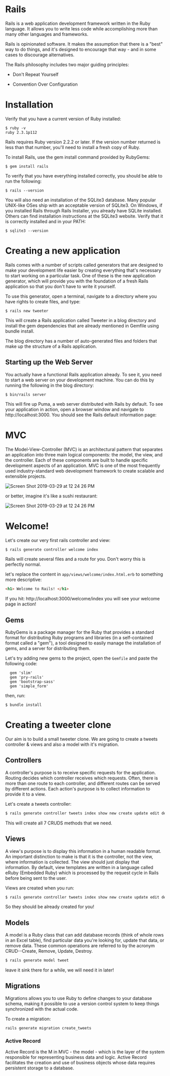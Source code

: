# Rails


Rails is a web application development framework written in the Ruby language. It allows you to write less code while accomplishing more than many other languages and frameworks. 

Rails is opinionated software. It makes the assumption that there is a "best" way to do things, and it's designed to encourage that way - and in some cases to discourage alternatives.

The Rails philosophy includes two major guiding principles:

* Don't Repeat Yourself

* Convention Over Configuration

# Installation
Verify that you have a current version of Ruby installed:

```
$ ruby -v
ruby 2.3.1p112
```

Rails requires Ruby version 2.2.2 or later. If the version number returned is less than that number, you'll need to install a fresh copy of Ruby.

To install Rails, use the gem install command provided by RubyGems:

```
$ gem install rails
```

To verify that you have everything installed correctly, you should be able to run the following:

```
$ rails --version

```

You will also need an installation of the SQLite3 database. Many popular UNIX-like OSes ship with an acceptable version of SQLite3. On Windows, if you installed Rails through Rails Installer, you already have SQLite installed. Others can find installation instructions at the SQLite3 website. Verify that it is correctly installed and in your PATH:

```
$ sqlite3 --version
```

# Creating a new application

Rails comes with a number of scripts called generators that are designed to make your development life easier by creating everything that's necessary to start working on a particular task. One of these is the new application generator, which will provide you with the foundation of a fresh Rails application so that you don't have to write it yourself.

To use this generator, open a terminal, navigate to a directory where you have rights to create files, and type:

```
$ rails new tweeter
```

This will create a Rails application called Tweeter in a blog directory and install the gem dependencies that are already mentioned in Gemfile using bundle install.

The blog directory has a number of auto-generated files and folders that make up the structure of a Rails application. 

## Starting up the Web Server
You actually have a functional Rails application already. To see it, you need to start a web server on your development machine. You can do this by running the following in the blog directory:

```
$ bin/rails server
```

This will fire up Puma, a web server distributed with Rails by default. To see your application in action, open a browser window and navigate to http://localhost:3000. You should see the Rails default information page:

# MVC
The Model-View-Controller (MVC) is an architectural pattern that separates an application into three main logical components: the model, the view, and the controller. Each of these components are built to handle specific development aspects of an application. MVC is one of the most frequently used industry-standard web development framework to create scalable and extensible projects.

![Screen Shot 2019-03-29 at 12 24 26 PM](https://user-images.githubusercontent.com/7410981/55257622-ad81b980-521d-11e9-8150-b4bae8db0206.png)

or better, imagine it's like a sushi restaurant:

![Screen Shot 2019-03-29 at 12 24 26 PM](https://user-images.githubusercontent.com/7410981/55259102-fd627f80-5221-11e9-8214-58190b207e9c.png)


# Welcome!

Let's create our very first rails controller and view:

```ruby
$ rails generate controller welcome index
```

Rails will create several files and a route for you. Don't worry this is perfectly normal.

let's replace the content in `app/views/welcome/index.html.erb` to something more descriptive:

```html
<h1> Welcome to Rails! </h1>
```

If you hit: http://localhost:3000/welcome/index you will see your welcome page in action!

## Gems
RubyGems is a package manager for the Ruby that provides a standard format for distributing Ruby programs and libraries (in a self-contained format called a "gem"), a tool designed to easily manage the installation of gems, and a server for distributing them.

Let's try adding new gems to the project, open the `Gemfile` and paste the following code:

```
  gem 'slim'
  gem 'pry-rails'
  gem 'bootstrap-sass'
  gem 'simple_form'
```

then, run:

```
$ bundle install
```

# Creating a tweeter clone

Our aim is to build a small tweeter clone. We are going to create a tweets controller & views and also a model with it's migration. 

## Controllers

A controller's purpose is to receive specific requests for the application. Routing decides which controller receives which requests. Often, there is more than one route to each controller, and different routes can be served by different actions. Each action's purpose is to collect information to provide it to a view.

Let's create a tweets controller:

```ruby
$ rails generate controller tweets index show new create update edit destroy
```

This will create all 7 CRUDS methods that we need.

## Views

A view's purpose is to display this information in a human readable format. An important distinction to make is that it is the controller, not the view, where information is collected. The view should just display that information. By default, view templates are written in a language called eRuby (Embedded Ruby) which is processed by the request cycle in Rails before being sent to the user.

Views are created when you run:

```ruby
$ rails generate controller tweets index show new create update edit destroy
```

So they should be already created for you!

## Models
A model is a Ruby class that can add database records (think of whole rows in an Excel table), find particular data you're looking for, update that data, or remove data. These common operations are referred to by the acronym CRUD--Create, Remove, Update, Destroy.

```ruby
$ rails generate model tweet
```

leave it sink there for a while, we will need it in later!


## Migrations

Migrations allows you to use Ruby to define changes to your database schema, making it possible to use a version control system to keep things synchronized with the actual code.

To create a migration: 

```rails generate migration create_tweets```

### Active Record
Active Record is the M in MVC - the model - which is the layer of the system responsible for representing business data and logic. Active Record facilitates the creation and use of business objects whose data requires persistent storage to a database. 





